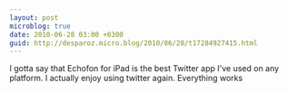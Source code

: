 ```yaml
---
layout: post
microblog: true
date: 2010-06-28 03:00 +0300
guid: http://desparoz.micro.blog/2010/06/28/t17284927415.html
---
```

I gotta say that Echofon for iPad is the best Twitter app I've used on any platform. I actually enjoy using twitter again. Everything works
